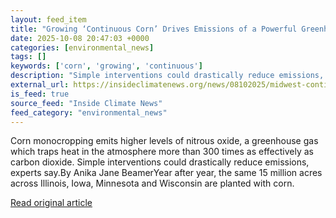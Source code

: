 ```yaml
---
layout: feed_item
title: "Growing ‘Continuous Corn’ Drives Emissions of a Powerful Greenhouse Gas. It Doesn’t Have To."
date: 2025-10-08 20:47:03 +0000
categories: [environmental_news]
tags: []
keywords: ['corn', 'growing', 'continuous']
description: "Simple interventions could drastically reduce emissions, experts say"
external_url: https://insideclimatenews.org/news/08102025/midwest-continuous-corn-greenhouse-gas-emissions/
is_feed: true
source_feed: "Inside Climate News"
feed_category: "environmental_news"
---
```


Corn monocropping emits higher levels of nitrous oxide, a greenhouse gas which traps heat in the atmosphere more than 300 times as effectively as carbon dioxide. Simple interventions could drastically reduce emissions, experts say.By Anika Jane BeamerYear after year, the same 15 million acres across Illinois, Iowa, Minnesota and Wisconsin are planted with corn.

[Read original article](https://insideclimatenews.org/news/08102025/midwest-continuous-corn-greenhouse-gas-emissions/)
